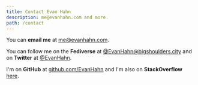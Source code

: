 ```yaml
---
title: Contact Evan Hahn
description: me@evanhahn.com and more.
path: /contact
---
```


You can **email me** at <me@evanhahn.com>.

You can follow me on the **Fediverse** at [@EvanHahn@bigshoulders.city](https://bigshoulders.city/@EvanHahn) and on **Twitter** at [@EvanHahn](https://twitter.com/EvanHahn).

I'm on **GitHub** at [github.com/EvanHahn](https://github.com/EvanHahn) and I'm also on **StackOverflow** [here](https://stackoverflow.com/users/804100/evan-hahn).
